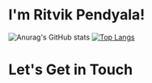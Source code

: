 # I'm Ritvik Pendyala!



![Anurag's GitHub stats](https://github-readme-stats.vercel.app/api?username=pendi1901&count_private=true&show_icons=true&theme=midnight-purple)
[![Top Langs](https://github-readme-stats.vercel.app/api/top-langs/?username=pendi1901&layout=compact&show_icons=true&theme=midnight-purple)](https://github.com/anuraghazra/github-readme-stats)

# Let's Get in Touch

